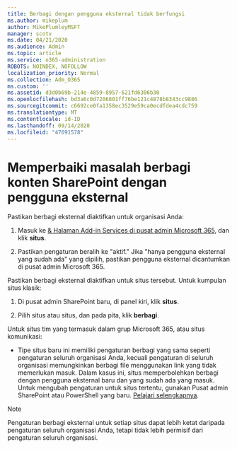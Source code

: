 ```yaml
---
title: Berbagi dengan pengguna eksternal tidak berfungsi
ms.author: mikeplum
author: MikePlumleyMSFT
manager: scotv
ms.date: 04/21/2020
ms.audience: Admin
ms.topic: article
ms.service: o365-administration
ROBOTS: NOINDEX, NOFOLLOW
localization_priority: Normal
ms.collection: Adm_O365
ms.custom: ''
ms.assetid: d3d0b69b-214e-4859-8957-621fd6306b30
ms.openlocfilehash: bd3a6c0d7206801ff76be121c4878b8343cc9886
ms.sourcegitcommit: c6692ce0fa1358ec3529e59ca0ecdfdea4cdc759
ms.translationtype: MT
ms.contentlocale: id-ID
ms.lasthandoff: 09/14/2020
ms.locfileid: "47691578"
---
```

# <a name="fix-problems-sharing-sharepoint-content-with-external-users"></a>Memperbaiki masalah berbagi konten SharePoint dengan pengguna eksternal

Pastikan berbagi eksternal diaktifkan untuk organisasi Anda:
  
1. Masuk ke [ &amp; Halaman Add-in Services di pusat admin Microsoft 365](https://portal.office.com/adminportal/home#/Settings/ServicesAndAddIns), dan klik **situs**.
    
2. Pastikan pengaturan beralih ke "aktif." Jika "hanya pengguna eksternal yang sudah ada" yang dipilih, pastikan pengguna eksternal dicantumkan di pusat admin Microsoft 365.
    
Pastikan berbagi eksternal diaktifkan untuk situs tersebut. Untuk kumpulan situs klasik:
  
1. Di pusat admin SharePoint baru, di panel kiri, klik **situs**.
    
2. Pilih situs atau situs, dan pada pita, klik **berbagi**.
    
Untuk situs tim yang termasuk dalam grup Microsoft 365, atau situs komunikasi:
  
- Tipe situs baru ini memiliki pengaturan berbagi yang sama seperti pengaturan seluruh organisasi Anda, kecuali pengaturan di seluruh organisasi memungkinkan berbagi file menggunakan link yang tidak memerlukan masuk. Dalam kasus ini, situs memperbolehkan berbagi dengan pengguna eksternal baru dan yang sudah ada yang masuk. Untuk mengubah pengaturan untuk situs tertentu, gunakan Pusat admin SharePoint atau PowerShell yang baru. [Pelajari selengkapnya](https://go.microsoft.com/fwlink/?linkid=871863).
    
> [!NOTE]
> Pengaturan berbagi eksternal untuk setiap situs dapat lebih ketat daripada pengaturan seluruh organisasi Anda, tetapi tidak lebih permisif dari pengaturan seluruh organisasi. 
  

